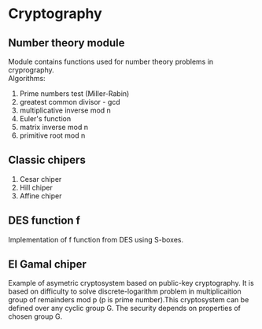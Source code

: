 # Cryptography
## Number theory module
Module contains functions used for number theory problems in cryprography. <br>
Algorithms: 
1. Prime numbers test (Miller-Rabin)
2. greatest common divisor - gcd
3. multiplicative inverse mod n
4. Euler's function
5. matrix inverse mod n
6. primitive root mod n

## Classic chipers
1. Cesar chiper
2. Hill chiper
3. Affine chiper

## DES function f
Implementation of f function from DES using S-boxes.

## El Gamal chiper
Example of asymetric cryptosystem based on public-key cryptography. It is based on difficulty to solve discrete-logarithm problem in multiplicaition group of remainders mod p (p is prime number).This cryptosystem can be defined over any cyclic group G. The security depends on properties of chosen group G.
